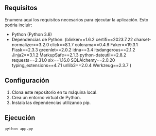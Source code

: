 
## Requisitos

Enumera aquí los requisitos necesarios para ejecutar la aplicación. Esto podría incluir:

- Python (Python 3.8)
- Dependencias de Python: (blinker==1.6.2
certifi==2023.7.22
charset-normalizer==3.2.0
click==8.1.7
colorama==0.4.6
Faker==19.3.1
Flask==2.3.3
greenlet==2.0.2
idna==3.4
itsdangerous==2.1.2
Jinja2==3.1.2
MarkupSafe==2.1.3
python-dateutil==2.8.2
requests==2.31.0
six==1.16.0
SQLAlchemy==2.0.20
typing_extensions==4.7.1
urllib3==2.0.4
Werkzeug==2.3.7
)


## Configuración

1. Clona este repositorio en tu máquina local.
2. Crea un entorno virtual de Python.
3. Instala las dependencias utilizando pip.


## Ejecución

```bash
python app.py

